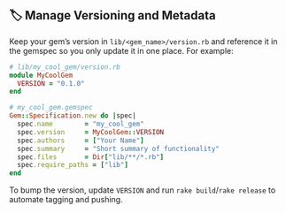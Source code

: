 ## 🏷️ Manage Versioning and Metadata

Keep your gem’s version in `lib/<gem_name>/version.rb` and reference it in the gemspec so you only update it in one place. For example:

```ruby
# lib/my_cool_gem/version.rb
module MyCoolGem
  VERSION = "0.1.0"
end
```

```ruby
# my_cool_gem.gemspec
Gem::Specification.new do |spec|
  spec.name        = "my_cool_gem"
  spec.version     = MyCoolGem::VERSION
  spec.authors     = ["Your Name"]
  spec.summary     = "Short summary of functionality"
  spec.files       = Dir["lib/**/*.rb"]
  spec.require_paths = ["lib"]
end
```

To bump the version, update `VERSION` and run `rake build`/`rake release` to automate tagging and pushing.